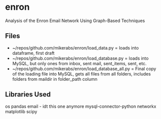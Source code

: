 # enron
Analysis of the Enron Email Network Using Graph-Based Techniques


## Files
- ~/repos/github.com/mikerabs/enron/load_data.py = loads into dataframe, first draft
- ~/repos/github.com/mikerabs/enron/load_database.py = loads into MySQL, but only ones from inbox, sent mail, sent_items, sent, etc.
- ~/repos/github.com/mikerabs/enron/load_database_all.py = Final copy of the loading file into MySQL, gets all files from all folders, includes folders from maildir in folder_path column


## Libraries Used
os
pandas 
email - idt this one anymore 
mysql-connector-python
networkx
matplotlib
scipy
